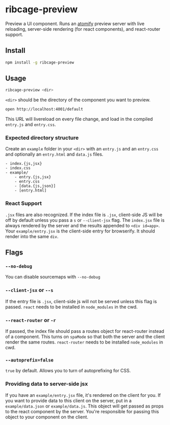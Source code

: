 ribcage-preview
===============

Preview a UI component. Runs an [atomify](https://github.com/atomify/atomify) preview server with live reloading, server-side rendering (for react components), and react-router support.

## Install

```sh
npm install -g ribcage-preview
```

## Usage

```sh
ribcage-preview <dir>
```

`<dir>` should be the directory of the component you want to preview.

```sh
open http://localhost:4001/default
```

This URL will livereload on every file change, and load in the compiled `entry.js` and `entry.css`.

### Expected directory structure
Create an `example` folder in your `<dir>` with an `entry.js` and an `entry.css` and optionally an `entry.html` and `data.js` files.

```
- index.{js,jsx}
- index.css
- example/
    - entry.{js,jsx}
    - entry.css
    - [data.{js,json}]
    - [entry.html]
```

### React Support
`.jsx` files are also recognized. If the index file is `.jsx`, client-side JS will be off by default unless you pass a `s` or `--client-jsx` flag. The `index.jsx` file is always rendered by the server and the results appended to `<div id=app>`. Your `example/entry.jsx` is the client-side entry for browserify. It should render into the same `div`.

## Flags
### `--no-debug`
You can disable sourcemaps with `--no-debug`

### `--client-jsx` or `--s`
If the entry file is `.jsx`, client-side js will not be served unless this flag is passed. `react` needs to be installed in `node_modules` in the cwd.

### `--react-router` or `-r`
If passed, the index file should pass a routes object for react-router instead of a component. This turns on `spaMode` so that both the server and the client render the same routes. `react-router` needs to be installed `node_modules` in cwd.

### `--autoprefix=false`
`true` by default. Allows you to turn of autoprefixing for CSS.


### Providing data to server-side jsx
If you have an `example/entry.jsx` file, it's rendered on the client for you. If you want to provide data to this client on the server, put in a `example/data.json` or `example/data.js`. This object will get passed as props to the react component by the server. You're responsible for passing this object to your component on the client.
